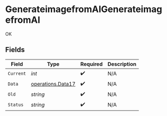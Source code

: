 # GenerateimagefromAIGenerateimagefromAI

OK


## Fields

| Field                                                         | Type                                                          | Required                                                      | Description                                                   |
| ------------------------------------------------------------- | ------------------------------------------------------------- | ------------------------------------------------------------- | ------------------------------------------------------------- |
| `Current`                                                     | *int*                                                         | :heavy_check_mark:                                            | N/A                                                           |
| `Data`                                                        | [operations.Data17](../../../pkg/models/operations/data17.md) | :heavy_check_mark:                                            | N/A                                                           |
| `Old`                                                         | *string*                                                      | :heavy_check_mark:                                            | N/A                                                           |
| `Status`                                                      | *string*                                                      | :heavy_check_mark:                                            | N/A                                                           |